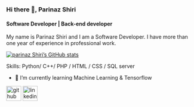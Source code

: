 ### Hi there 👋, Parinaz Shiri
#### Software Developer | Back-end developer 

My name is Parinaz Shiri and I am a Software Developer. I have more than one year of experience in professional work. 


[![parinaz Shiri’s GitHub stats](https://github-readme-stats.vercel.app/api?username=parinaz-shiri)](https://github.com/parinaz-shiri/github-readme-stats)



Skills: Python/ C++/ PHP / HTML / CSS / SQL server 

- 🌱 I’m currently learning Machine Learning & Tensorflow 


[<img src='https://cdn.jsdelivr.net/npm/simple-icons@3.0.1/icons/github.svg' alt='github' height='40'>](https://github.com/parinaz-shiri)  [<img src='https://cdn.jsdelivr.net/npm/simple-icons@3.0.1/icons/linkedin.svg' alt='linkedin' height='40'>](https://www.linkedin.com/in/https://www.linkedin.com/in/parinaz-shiri-881834228/)  

